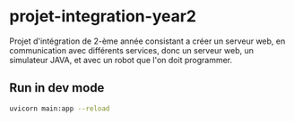 # projet-integration-year2
Projet d'intégration de 2-ème année consistant a créer un serveur web, en communication avec différents services, donc un serveur web, un simulateur JAVA, et avec un robot que l'on doit programmer. 

## Run in dev mode

```bash
uvicorn main:app --reload
```
